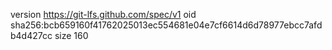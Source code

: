 version https://git-lfs.github.com/spec/v1
oid sha256:bcb659160f41762025013ec554681e04e7cf6614d6d78977ebcc7afdb4d427cc
size 160
